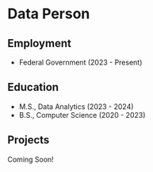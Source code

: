 # Data Person

## Employment 
- Federal Government (2023 - Present)

## Education 

- M.S., Data Analytics (2023 - 2024) 
- B.S., Computer Science (2020 - 2023)

## Projects 
Coming Soon! 
